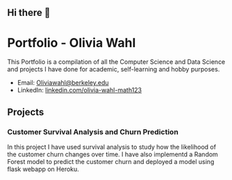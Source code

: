 ## Hi there 👋

<!--
**Ol1viaW/Ol1viaW** is a ✨ _special_ ✨ repository because its `README.md` (this file) appears on your GitHub profile.

Here are some ideas to get you started:

- 🔭 I’m currently working on ...
- 🌱 I’m currently learning ...
- 👯 I’m looking to collaborate on ...
- 🤔 I’m looking for help with ...
- 💬 Ask me about ...
- 📫 How to reach me: ...
- 😄 Pronouns: ...
- ⚡ Fun fact: ...
-->

# Portfolio - Olivia Wahl

This Portfolio is a compilation of all the Computer Science and Data Science and projects I have done for academic, self-learning and hobby purposes. 
- Email: [Oliviawahl@berkeley.edu](mailto:oliviawahl@berkeley.edu)
- LinkedIn: [linkedin.com/olivia-wahl-math123](www.linkedin.com/in/olivia-wahl-math123)

## Projects

<!-- You'll need to add an image here.  Assuming you have an image named 'project_image.png' in your repository: -->
<!--  ![Project Image](project_image.png) -->

### Customer Survival Analysis and Churn Prediction

In this project I have used survival analysis to study how the likelihood of the customer churn changes over time. I have also implementd a Random Forest model to predict the customer churn and deployed a model using flask webapp on Heroku.
